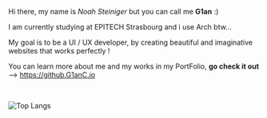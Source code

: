 Hi there, my name is *Noah Steiniger* but you can call me **G1an** :)

I am currently studying at EPITECH Strasbourg and i use Arch btw...

My goal is to be a UI / UX developer, by creating beautiful and imaginative websites that works perfectly !

You can learn more about me and my works in my PortFolio, **go check it out** --> https://github.G1anC.io

<br>

![Top Langs](https://github-readme-stats.vercel.app/api/top-langs/?username=G1anC&layout=compact&theme=github_dark)
